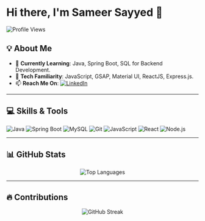 # Hi there, I'm Sameer Sayyed 👋

![Profile Views](https://komarev.com/ghpvc/?username=Sameer07x19&color=green)

## 💡 About Me
- 🔭 **Currently Learning**: Java, Spring Boot, SQL for Backend Development.
- 🌱 **Tech Familiarity**: JavaScript, GSAP, Material UI, ReactJS, Express.js.
- 📫 **Reach Me On**: [![LinkedIn](https://img.shields.io/badge/LinkedIn-0077B5?style=for-the-badge&logo=linkedin&logoColor=white)](https://www.linkedin.com/in/Sameer07x19/)

---

## 💻 Skills & Tools

![Java](https://img.shields.io/badge/Java-ED8B00?style=for-the-badge&logo=java&logoColor=white)
![Spring Boot](https://img.shields.io/badge/Spring_Boot-6DB33F?style=for-the-badge&logo=spring-boot&logoColor=white)
![MySQL](https://img.shields.io/badge/MySQL-4479A1?style=for-the-badge&logo=mysql&logoColor=white)
![Git](https://img.shields.io/badge/Git-F05032?style=for-the-badge&logo=git&logoColor=white)
![JavaScript](https://img.shields.io/badge/JavaScript-F7DF1E?style=for-the-badge&logo=javascript&logoColor=black)
![React](https://img.shields.io/badge/React-61DAFB?style=for-the-badge&logo=react&logoColor=black)
![Node.js](https://img.shields.io/badge/Node.js-339933?style=for-the-badge&logo=node.js&logoColor=white)

---

<!--
## 💻 Tech Stack

<p align="center">
  <img src="https://cdn.jsdelivr.net/gh/devicons/devicon/icons/html5/html5-original.svg" alt="HTML5" width="40" height="40"/>
  <img src="https://cdn.jsdelivr.net/gh/devicons/devicon/icons/css3/css3-original.svg" alt="CSS3" width="40" height="40"/>
  <img src="https://cdn.jsdelivr.net/gh/devicons/devicon/icons/javascript/javascript-original.svg" alt="JavaScript" width="40" height="40"/>
  <img src="https://upload.wikimedia.org/wikipedia/commons/a/a7/React-icon.svg" alt="React" width="40" height="40"/>
  <img src="https://cdn.jsdelivr.net/gh/devicons/devicon/icons/java/java-original.svg" alt="Java" width="40" height="40"/>
  <img src="https://cdn.jsdelivr.net/gh/devicons/devicon/icons/mysql/mysql-original.svg" alt="MySQL" width="40" height="40"/>
  <img src="https://cdn.jsdelivr.net/gh/devicons/devicon/icons/git/git-original.svg" alt="Git" width="40" height="40"/>
</p>

---
-->

## 📊 GitHub Stats

<p align="center">
  <img src="https://github-readme-stats.vercel.app/api/top-langs/?username=Sameer07x19&theme=dark&border_color=ffffff&include_all_commits=true&count_private=true&layout=compact" alt="Top Languages"/>
</p>

---

## 🔥 Contributions

<p align="center">
  <img src="https://github-readme-streak-stats.herokuapp.com/?user=Sameer07x19&theme=dark&border=ffffff" alt="GitHub Streak"/>
</p>



